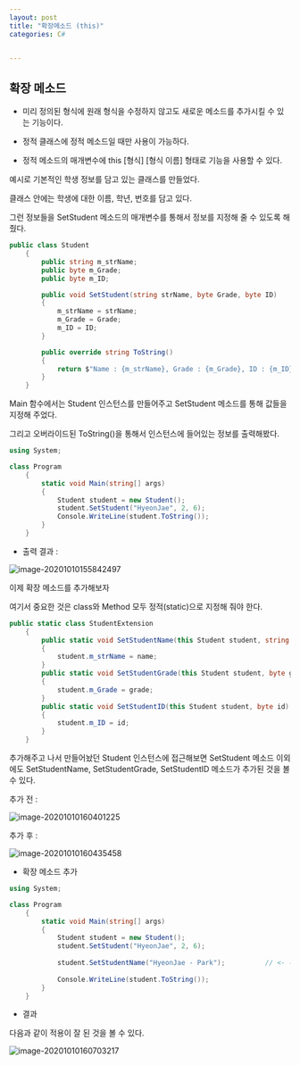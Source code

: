```yaml
---
layout: post
title: "확장메소드 (this)"
categories: C#


---
```




## 확장 메소드

- 미리 정의된 형식에 원래 형식을 수정하지 않고도 새로운 메소드를 추가시킬 수 있는 기능이다.

- 정적 클래스에 정적 메소드일 때만 사용이 가능하다.
- 정적 메소드의 매개변수에 this [형식] [형식 이름] 형태로 기능을 사용할 수 있다.



예시로 기본적인 학생 정보를 담고 있는 클래스를 만들었다.

클래스 안에는 학생에 대한 이름, 학년, 번호를 담고 있다.

그런 정보들을 SetStudent 메소드의 매개변수를 통해서 정보를 지정해 줄 수 있도록 해줬다.

```C#
public class Student
    {
        public string m_strName;
        public byte m_Grade;
        public byte m_ID;

        public void SetStudent(string strName, byte Grade, byte ID)
        {
            m_strName = strName;
            m_Grade = Grade;
            m_ID = ID;
        }

        public override string ToString()
        {
            return $"Name : {m_strName}, Grade : {m_Grade}, ID : {m_ID}";
        }
    }
```



Main 함수에서는 Student 인스턴스를 만들어주고 SetStudent 메소드를 통해 값들을 지정해 주었다.

그리고 오버라이드된 ToString()을 통해서 인스턴스에 들어있는 정보를 출력해봤다.

```C#
using System;

class Program
    {
        static void Main(string[] args)
        {
            Student student = new Student();
            student.SetStudent("HyeonJae", 2, 6);
            Console.WriteLine(student.ToString());
        }
    }
```



- 출력 결과 :

![image-20201010155842497](C:/Users/user/AppData/Roaming/Typora/typora-user-images/image-20201010155842497.png)



이제 확장 메소드를 추가해보자

여기서 중요한 것은 class와 Method 모두 정적(static)으로 지정해 줘야 한다.

```c#
public static class StudentExtension
    {
        public static void SetStudentName(this Student student, string name)
        {
            student.m_strName = name;
        }
        public static void SetStudentGrade(this Student student, byte grade)
        {
            student.m_Grade = grade;
        }
        public static void SetStudentID(this Student student, byte id)
        {
            student.m_ID = id;
        }
    }
```



추가해주고 나서 만들어놨던 Student 인스턴스에 접근해보면 SetStudent 메소드 이외에도 SetStudentName, SetStudentGrade, SetStudentID 메소드가 추가된 것을 볼 수 있다.

추가 전 : 

![image-20201010160401225](C:/Users/user/AppData/Roaming/Typora/typora-user-images/image-20201010160401225.png)

추가 후 :

![image-20201010160435458](C:/Users/user/AppData/Roaming/Typora/typora-user-images/image-20201010160435458.png)

- 확장 메소드 추가

```C#
using System;

class Program
    {
        static void Main(string[] args)
        {
            Student student = new Student();
            student.SetStudent("HyeonJae", 2, 6);
            
            student.SetStudentName("HyeonJae - Park");			// <- 확장 메소드
            
            Console.WriteLine(student.ToString());
        }
    }
```

- 결과

다음과 같이 적용이 잘 된 것을 볼 수 있다.

![image-20201010160703217](C:/Users/user/AppData/Roaming/Typora/typora-user-images/image-20201010160703217.png)